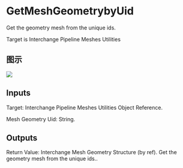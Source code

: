 # GetMeshGeometrybyUid

Get the geometry mesh from the unique ids.

Target is Interchange Pipeline Meshes Utilities

## 图示

![]($-20221218-19364298.png)

## Inputs

Target: Interchange Pipeline Meshes Utilities Object Reference.

Mesh Geometry Uid: String.  

## Outputs

Return Value: Interchange Mesh Geometry Structure (by ref). Get the geometry mesh from the unique ids..


